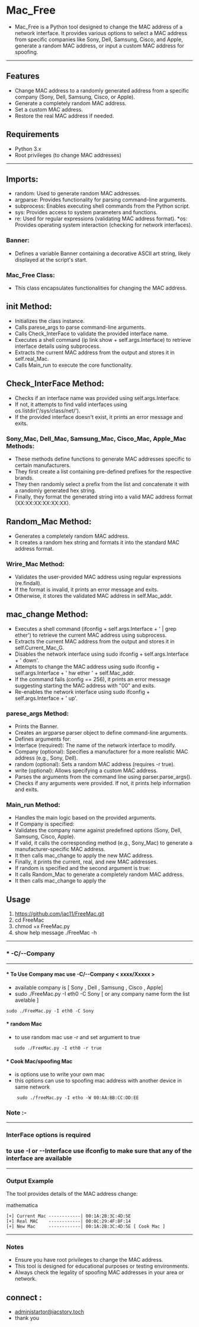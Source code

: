# Mac_Free
 * Mac_Free is a Python tool designed to change the MAC address of a network interface. It provides various options to select a MAC address from specific companies like Sony, Dell, Samsung, Cisco, and Apple, generate a random MAC address, or input a   custom MAC address for spoofing.
----------------------------------------------------
## Features
  * Change MAC address to a randomly generated address from a specific company (Sony, Dell, Samsung, Cisco, or Apple). 
  * Generate a completely random MAC address.
  * Set a custom MAC address.
  * Restore the real MAC address if needed.

## Requirements
  * Python 3.x
  * Root privileges (to change MAC addresses)
--------------------------------------------------------------------------
## Imports:
  * random: Used to generate random MAC addresses.
  * argparse: Provides functionality for parsing command-line arguments.
  * subprocess: Enables executing shell commands from the Python script.
  * sys: Provides access to system parameters and functions.
  * re: Used for regular expressions (validating MAC address format).
  *os: Provides operating system interaction (checking for network interfaces).
### Banner:
  * Defines a variable Banner containing a decorative ASCII art string, likely displayed at the script's start.

### Mac_Free Class:
   * This class encapsulates functionalities for changing the MAC address.
     
## init Method:

  * Initializes the class instance.
  * Calls parese_args to parse command-line arguments.
  * Calls Check_InterFace to validate the provided interface name.
  * Executes a shell command (ip link show + self.args.Interface) to retrieve interface details using subprocess.
  * Extracts the current MAC address from the output and stores it in self.real_Mac.
  * Calls Main_run to execute the core functionality.

## Check_InterFace Method:

   * Checks if an interface name was provided using self.args.Interface.
   * If not, it attempts to find valid interfaces using os.listdir('/sys/class/net/').
   * If the provided interface doesn't exist, it prints an error message and exits.

### Sony_Mac, Dell_Mac, Samsung_Mac, Cisco_Mac, Apple_Mac Methods:
   * These methods define functions to generate MAC addresses specific to certain manufacturers.
   * They first create a list containing pre-defined prefixes for the respective brands.
   * They then randomly select a prefix from the list and concatenate it with a randomly generated hex string.
   * Finally, they format the generated string into a valid MAC address format (XX:XX:XX:XX:XX:XX).

## Random_Mac Method:
   * Generates a completely random MAC address.
   * It creates a random hex string and formats it into the standard MAC address format.

### Wrire_Mac Method:

   * Validates the user-provided MAC address using regular expressions (re.findall).
   * If the format is invalid, it prints an error message and exits.
   * Otherwise, it stores the validated MAC address in self.Mac_addr.

## mac_change Method:

  *  Executes a shell command (ifconfig + self.args.Interface + ' | grep ether') to retrieve the current MAC address using subprocess.
  *  Extracts the current MAC address from the output and stores it in self.Current_Mac_G.
  *  Disables the network interface using sudo ifconfig + self.args.Interface + ' down'.
  *  Attempts to change the MAC address using sudo ifconfig + self.args.Interface + ' hw ether ' + self.Mac_addr.
  *  If the command fails (config == 256), it prints an error message suggesting starting the MAC address with "00" and exits.
  *  Re-enables the network interface using sudo ifconfig + self.args.Interface + ' up'.

### parese_args Method:
*  Prints the Banner.
*  Creates an argparse parser object to define command-line arguments.
*  Defines arguments for:
*  Interface (required): The name of the network interface to modify.
*  Company (optional): Specifies a manufacturer for a more realistic MAC address (e.g., Sony, Dell).
*  random (optional): Sets a random MAC address (requires -r true).
*  write (optional): Allows specifying a custom MAC address.
*  Parses the arguments from the command line using parser.parse_args().
*  Checks if any arguments were provided. If not, it prints help information and exits.

### Main_run Method:
 *   Handles the main logic based on the provided arguments.
 *  If Company is specified:
 *  Validates the company name against predefined options (Sony, Dell, Samsung, Cisco, Apple).
 *  If valid, it calls the corresponding method (e.g., Sony_Mac) to generate a manufacturer-specific MAC address.
 *  It then calls mac_change to apply the new MAC address.
 *  Finally, it prints the current, real, and new MAC addresses.
 *  If random is specified and the second argument is true:
 *  It calls Random_Mac to generate a completely random MAC address.
 *  It then calls mac_change to apply the
   
## Usage

1.  https://github.com/jac11/FreeMac.git
2.  cd FreeMac
3.  chmod +x FreeMac.py
4.  show help message ./FreeMac -h 
-----------------------------------------------
 ### * -C/--Company  
-------------------------------------------

#### * To  Use Company mac use -C/--Company  < xxxx/Xxxxx > 
   * available company is [ Sony , Dell , Samsung , Cisco , Apple]
   * sudo ./FreeMac.py -I eth0 -C Sony [ or any company name form the list avelable ]
```
sudo ./FreeMac.py -I eth0 -C Sony
````
#### * random Mac
* to use random mac use -r and set argument to true
```
   sudo ./FreeMac.py -I eth0 -r true
```
#### * Cook Mac/spoofing Mac
 *  is options use to write your own mac 
 *  this options can use to spoofing mac address with  another device in same network 
```
    sudo ./freeMac.py -I etho -W 00:AA:BB:CC:DD:EE 
```    

###  Note :-
--------------------------------------
###  InterFace options is required  
###  to use -I or --Interface  use ifconfig to make sure that any of the interface are available
-----------------------------------------

### Output Example

The tool provides details of the MAC address change:

mathematica
```
[+] Current Mac ------------| 00:1A:2B:3C:4D:5E
[+] Real MAC    ------------| 00:0C:29:4F:8F:14
[+] New Mac     ------------| 00:1A:2B:3C:4D:5E [ Cook Mac ]
```
-------------------------------------------------------------------------------------------------------
### Notes
  * Ensure you have root privileges to change the MAC address.
  * This tool is designed for educational purposes or testing environments.
  *  Always check the legality of spoofing MAC addresses in your area or network.


## connect :
- administartor@jacstory.toch
-  thank you 
